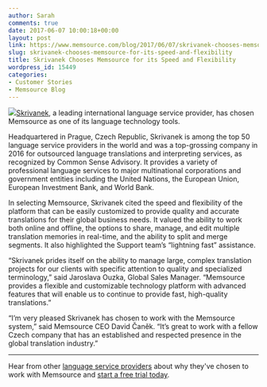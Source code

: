 ```yaml
---
author: Sarah
comments: true
date: 2017-06-07 10:00:18+00:00
layout: post
link: https://www.memsource.com/blog/2017/06/07/skrivanek-chooses-memsource-for-its-speed-and-flexibility/
slug: skrivanek-chooses-memsource-for-its-speed-and-flexibility
title: Skrivanek Chooses Memsource for its Speed and Flexibility
wordpress_id: 15449
categories:
- Customer Stories
- Memsource Blog
---
```


[![](http://www.memsource.com/wp-content/uploads/2017/06/Skrivanek_logo_plain.jpg)](http://www.memsource.com/wp-content/uploads/2017/06/Skrivanek_logo_plain.jpg)[Skrivanek](http://www.skrivanek.com/en/), a leading international language service provider, has chosen Memsource as one of its language technology tools.<!-- more -->

Headquartered in Prague, Czech Republic, Skrivanek is among the top 50 language service providers in the world and was a top-grossing company in 2016 for outsourced language translations and interpreting services, as recognized by Common Sense Advisory. It provides a variety of professional language services to major multinational corporations and government entities including the United Nations, the European Union, European Investment Bank, and World Bank.

In selecting Memsource, Skrivanek cited the speed and flexibility of the platform that can be easily customized to provide quality and accurate translations for their global business needs. It valued the ability to work both online and offline, the options to share, manage, and edit multiple translation memories in real-time, and the ability to split and merge segments. It also highlighted the Support team’s “lightning fast” assistance.

“Skrivanek prides itself on the ability to manage large, complex translation projects for our clients with specific attention to quality and specialized terminology,” said Jaroslava Ouzka, Global Sales Manager. “Memsource provides a flexible and customizable technology platform with advanced features that will enable us to continue to provide fast, high-quality translations.”  

“I’m very pleased Skrivanek has chosen to work with the Memsource system,” said Memsource CEO David Čaněk. “It’s great to work with a fellow Czech company that has an established and respected presence in the global translation industry.”

---------

Hear from other [language service providers](http://www.memsource.com/testimonials/#companies) about why they've chosen to work with Memsource and [start a free trial today](https://goo.gl/6fyKbe).
